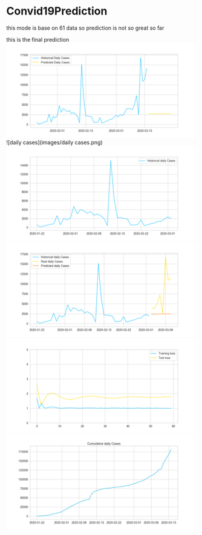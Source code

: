 # Convid19Prediction

this mode is base on 61 data so prediction is not so great so far


this is the final prediction      
![prediction](images/final.png)
![daily cases](images/daily cases.png)
![history_daily_cases](images/history_daily_cases.png)
![prediction](images/Figure_1.png)
![model Test](images/train_test_lost.png)
![data](images/corona_1.jpeg)
